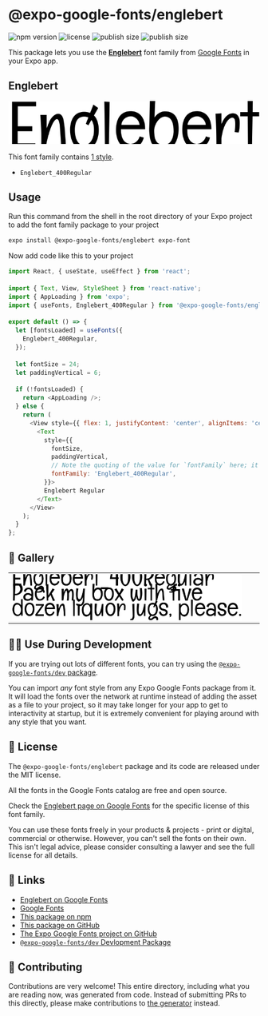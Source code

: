 # @expo-google-fonts/englebert

![npm version](https://flat.badgen.net/npm/v/@expo-google-fonts/englebert)
![license](https://flat.badgen.net/github/license/expo/google-fonts)
![publish size](https://flat.badgen.net/packagephobia/install/@expo-google-fonts/englebert)
![publish size](https://flat.badgen.net/packagephobia/publish/@expo-google-fonts/englebert)

This package lets you use the [**Englebert**](https://fonts.google.com/specimen/Englebert) font family from [Google Fonts](https://fonts.google.com/) in your Expo app.

## Englebert

![Englebert](./font-family.png)

This font family contains [1 style](#-gallery).

- `Englebert_400Regular`

## Usage

Run this command from the shell in the root directory of your Expo project to add the font family package to your project
```sh
expo install @expo-google-fonts/englebert expo-font
```

Now add code like this to your project
```js
import React, { useState, useEffect } from 'react';

import { Text, View, StyleSheet } from 'react-native';
import { AppLoading } from 'expo';
import { useFonts, Englebert_400Regular } from '@expo-google-fonts/englebert';

export default () => {
  let [fontsLoaded] = useFonts({
    Englebert_400Regular,
  });

  let fontSize = 24;
  let paddingVertical = 6;

  if (!fontsLoaded) {
    return <AppLoading />;
  } else {
    return (
      <View style={{ flex: 1, justifyContent: 'center', alignItems: 'center' }}>
        <Text
          style={{
            fontSize,
            paddingVertical,
            // Note the quoting of the value for `fontFamily` here; it expects a string!
            fontFamily: 'Englebert_400Regular',
          }}>
          Englebert Regular
        </Text>
      </View>
    );
  }
};

```

## 🔡 Gallery


||||
|-|-|-|
|![Englebert_400Regular](./Englebert_400Regular.ttf.png)||||


## 👩‍💻 Use During Development

If you are trying out lots of different fonts, you can try using the [`@expo-google-fonts/dev` package](https://github.com/expo/google-fonts/tree/master/font-packages/dev#readme).

You can import *any* font style from any Expo Google Fonts package from it. It will load the fonts
over the network at runtime instead of adding the asset as a file to your project, so it may take longer
for your app to get to interactivity at startup, but it is extremely convenient
for playing around with any style that you want.

## 📖 License

The `@expo-google-fonts/englebert` package and its code are released under the MIT license.

All the fonts in the Google Fonts catalog are free and open source.

Check the [Englebert page on Google Fonts](https://fonts.google.com/specimen/Englebert) for the specific license of this font family.

You can use these fonts freely in your products & projects - print or digital, commercial or otherwise. However, you can't sell the fonts on their own. This isn't legal advice, please consider consulting a lawyer and see the full license for all details.

## 🔗 Links

- [Englebert on Google Fonts](https://fonts.google.com/specimen/Englebert)
- [Google Fonts](https://fonts.google.com/)
- [This package on npm](https://www.npmjs.com/package/@expo-google-fonts/englebert)
- [This package on GitHub](https://github.com/expo/google-fonts/tree/master/font-packages/englebert)
- [The Expo Google Fonts project on GitHub](https://github.com/expo/google-fonts)
- [`@expo-google-fonts/dev` Devlopment Package](https://github.com/expo/google-fonts/tree/master/font-packages/dev)

## 🤝 Contributing

Contributions are very welcome! This entire directory, including what you are reading now, was generated from code. Instead of submitting PRs to this directly, please make contributions to [the generator](https://github.com/expo/google-fonts/tree/master/packages/generator) instead.
